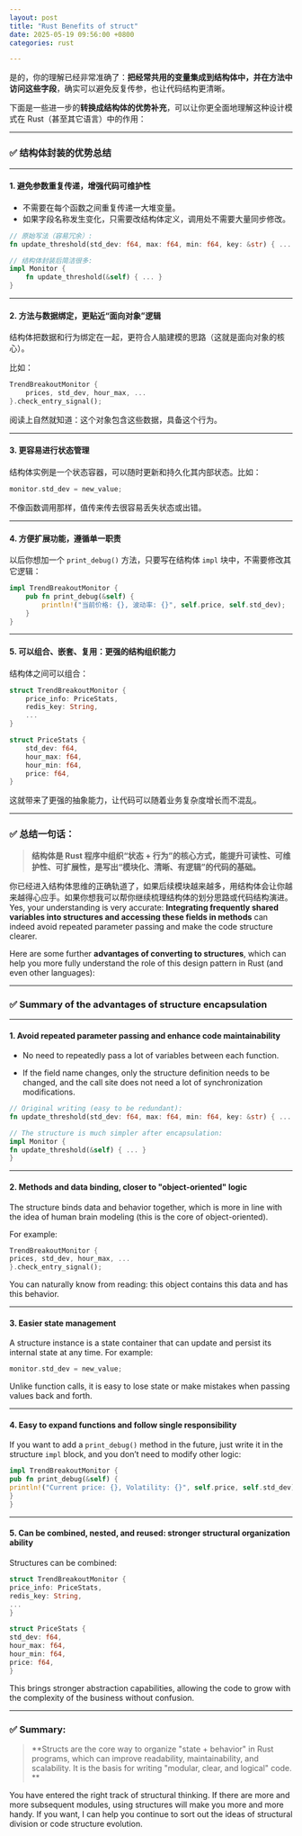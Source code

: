 ```yaml
---
layout: post
title: "Rust Benefits of struct"
date: 2025-05-19 09:56:00 +0800
categories: rust 

---
```


是的，你的理解已经非常准确了：**把经常共用的变量集成到结构体中，并在方法中访问这些字段**，确实可以避免反复传参，也让代码结构更清晰。

下面是一些进一步的**转换成结构体的优势补充**，可以让你更全面地理解这种设计模式在 Rust（甚至其它语言）中的作用：

---

### ✅ 结构体封装的优势总结

---

#### 1. **避免参数重复传递，增强代码可维护性**

* 不需要在每个函数之间重复传递一大堆变量。
* 如果字段名称发生变化，只需要改结构体定义，调用处不需要大量同步修改。

```rust
// 原始写法（容易冗余）:
fn update_threshold(std_dev: f64, max: f64, min: f64, key: &str) { ... }

// 结构体封装后简洁很多:
impl Monitor {
    fn update_threshold(&self) { ... }
}
```

---

#### 2. **方法与数据绑定，更贴近“面向对象”逻辑**

结构体把数据和行为绑定在一起，更符合人脑建模的思路（这就是面向对象的核心）。

比如：

```rust
TrendBreakoutMonitor {
    prices, std_dev, hour_max, ...
}.check_entry_signal();
```

阅读上自然就知道：这个对象包含这些数据，具备这个行为。

---

#### 3. **更容易进行状态管理**

结构体实例是一个状态容器，可以随时更新和持久化其内部状态。比如：

```rust
monitor.std_dev = new_value;
```

不像函数调用那样，值传来传去很容易丢失状态或出错。

---

#### 4. **方便扩展功能，遵循单一职责**

以后你想加一个 `print_debug()` 方法，只要写在结构体 `impl` 块中，不需要修改其它逻辑：

```rust
impl TrendBreakoutMonitor {
    pub fn print_debug(&self) {
        println!("当前价格: {}, 波动率: {}", self.price, self.std_dev);
    }
}
```

---

#### 5. **可以组合、嵌套、复用：更强的结构组织能力**

结构体之间可以组合：

```rust
struct TrendBreakoutMonitor {
    price_info: PriceStats,
    redis_key: String,
    ...
}

struct PriceStats {
    std_dev: f64,
    hour_max: f64,
    hour_min: f64,
    price: f64,
}
```

这就带来了更强的抽象能力，让代码可以随着业务复杂度增长而不混乱。

---

### ✅ 总结一句话：

> **结构体是 Rust 程序中组织“状态 + 行为”的核心方式，能提升可读性、可维护性、可扩展性，是写出“模块化、清晰、有逻辑”的代码的基础。**

你已经进入结构体思维的正确轨道了，如果后续模块越来越多，用结构体会让你越来越得心应手。如果你想我可以帮你继续梳理结构体的划分思路或代码结构演进。
<br>
Yes, your understanding is very accurate: **Integrating frequently shared variables into structures and accessing these fields in methods** can indeed avoid repeated parameter passing and make the code structure clearer.

Here are some further **advantages of converting to structures**, which can help you more fully understand the role of this design pattern in Rust (and even other languages):

---

### ✅ Summary of the advantages of structure encapsulation

---

#### 1. **Avoid repeated parameter passing and enhance code maintainability**

* No need to repeatedly pass a lot of variables between each function.

* If the field name changes, only the structure definition needs to be changed, and the call site does not need a lot of synchronization modifications.

```rust
// Original writing (easy to be redundant):
fn update_threshold(std_dev: f64, max: f64, min: f64, key: &str) { ... }

// The structure is much simpler after encapsulation:
impl Monitor {
fn update_threshold(&self) { ... }
}
```

---

#### 2. **Methods and data binding, closer to "object-oriented" logic**

The structure binds data and behavior together, which is more in line with the idea of ​​human brain modeling (this is the core of object-oriented).

For example:

```rust
TrendBreakoutMonitor {
prices, std_dev, hour_max, ...
}.check_entry_signal();
```

You can naturally know from reading: this object contains this data and has this behavior.

---

#### 3. **Easier state management**

A structure instance is a state container that can update and persist its internal state at any time. For example:

```rust
monitor.std_dev = new_value;
```

Unlike function calls, it is easy to lose state or make mistakes when passing values ​​back and forth.

---

#### 4. **Easy to expand functions and follow single responsibility**

If you want to add a `print_debug()` method in the future, just write it in the structure `impl` block, and you don’t need to modify other logic:

```rust
impl TrendBreakoutMonitor {
pub fn print_debug(&self) {
println!("Current price: {}, Volatility: {}", self.price, self.std_dev);
}
}
```

---

#### 5. **Can be combined, nested, and reused: stronger structural organization ability**

Structures can be combined:

```rust
struct TrendBreakoutMonitor {
price_info: PriceStats,
redis_key: String,
...
}

struct PriceStats {
std_dev: f64,
hour_max: f64,
hour_min: f64,
price: f64,
}
```

This brings stronger abstraction capabilities, allowing the code to grow with the complexity of the business without confusion.

---

### ✅ Summary:

> **Structs are the core way to organize "state + behavior" in Rust programs, which can improve readability, maintainability, and scalability. It is the basis for writing "modular, clear, and logical" code. **

You have entered the right track of structural thinking. If there are more and more subsequent modules, using structures will make you more and more handy. If you want, I can help you continue to sort out the ideas of structural division or code structure evolution.

